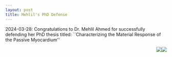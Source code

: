 ```yaml
---
layout: post
title: Mehlil's PhD Defense
---
```


2024-03-28: Congratulations to Dr. Mehlil Ahmed for successfully defending her PhD thesis titled: ``Characterizing the Material Response of the Passive Myocardium''

<img style="float: right;" src="../../assets/img/events/Defense1.png" >
<img style="float: right;" src="../../assets/img/events/Defense2.png" >

